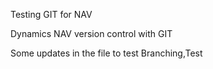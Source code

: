 Testing GIT for NAV

Dynamics NAV version control with GIT




Some updates in the file to test Branching,Test